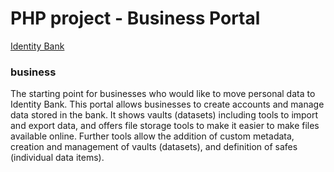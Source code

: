 # PHP project - Business Portal

[Identity Bank](https://www.identitybank.eu)

### business
The starting point for businesses who would like to move personal data to Identity Bank. This portal allows businesses to create accounts and manage data stored in the bank. It shows vaults (datasets) including tools to import and export data, and offers file storage tools to make it easier to make files available online. Further tools allow the addition of custom metadata, creation and management of vaults (datasets), and definition of safes (individual data items).
